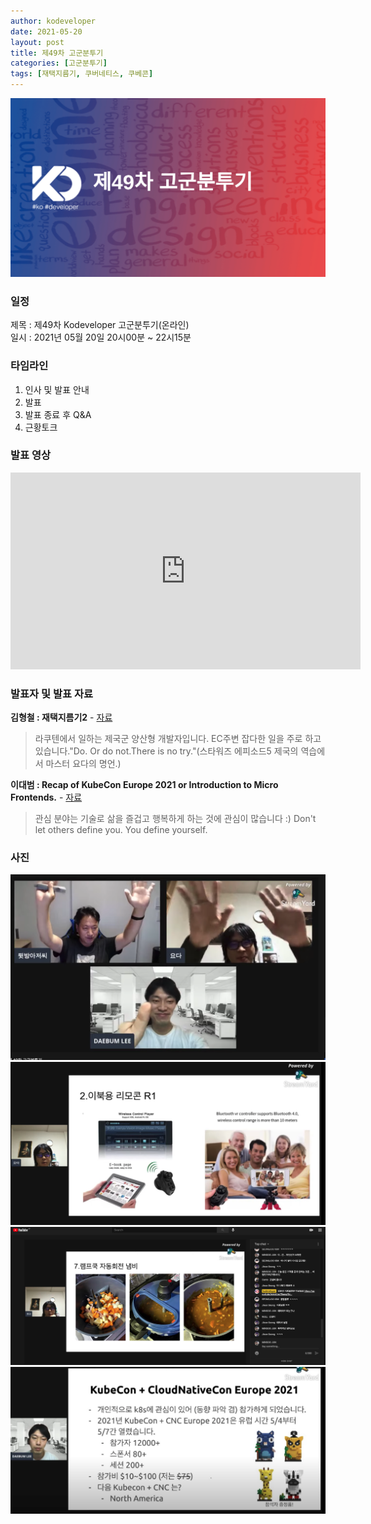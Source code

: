 ```yaml
---
author: kodeveloper
date: 2021-05-20
layout: post
title: 제49차 고군분투기
categories: [고군분투기]
tags: [재택지름기, 쿠버네티스, 쿠베콘]
---
```


![](/img/struggle/49/title.png)

### 일정

제목 : 제49차 Kodeveloper 고군분투기(온라인)  
일시 : 2021년 05월 20일 20시00분 ~ 22시15분   

### 타임라인

1. 인사 및 발표 안내
2. 발표
3. 발표 종료 후 Q&A  
4. 근황토크

### 발표 영상

<iframe width="560" height="315" src="https://www.youtube.com/embed/7Co4t_afYMI" title="YouTube video player" frameborder="0" allow="accelerometer; autoplay; clipboard-write; encrypted-media; gyroscope; picture-in-picture" allowfullscreen></iframe>

### 발표자 및 발표 자료

**김형철 : 재택지름기2** - [자료](https://drive.google.com/file/d/17Dm4ce-qn2j0IuT5T6FUh6MvfMNpC5jT/view?usp=sharing)

> 라쿠텐에서 일하는 제국군 양산형 개발자입니다. EC주변 잡다한 일을 주로 하고 있습니다."Do. Or do not.There is no try."(스타워즈 에피소드5 제국의 역습에서 마스터 요다의 명언.)

**이대범 : Recap of KubeCon Europe 2021 or Introduction to Micro Frontends.** - [자료](https://drive.google.com/file/d/1Y2hC59GxmFZ8A-wlPjZwy-u16JtHv6yR/view)

> 관심 분야는 기술로 삶을 즐겁고 행복하게 하는 것에 관심이 많습니다 :) Don't let others define you. You define yourself.


### 사진

![](/img/struggle/49/all.png)
![](/img/struggle/49/1_1.png)
![](/img/struggle/49/1_2.png)
![](/img/struggle/49/2_1.png)

